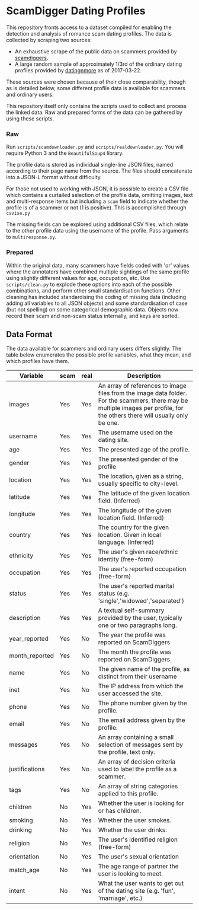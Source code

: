 # ScamDigger Dating Profiles

This repository fronts access to a dataset compiled for enabling the detection
and analysis of romance scam dating profiles. The data is collected by scraping
two sources:

+ An exhaustive scrape of the public data on scammers provided by [scamdiggers](http://scamdigger.com).
+ A large random sample of approximately 1/3rd of the ordinary dating profiles provided by [datingnmore](http://datingnmore.com) as of 2017-03-22. 

These sources were chosen because of their close comparability, though as is
detailed below, some different profile data is available for scammers and
ordinary users. 

This repository itself only contains the scripts used to collect and process the linked 
data. Raw and prepared forms of the data can be gathered by using these scripts.

### Raw

Run `scripts/scamdownloader.py` and `scripts/realdownloader.py`. You will require
Python 3 and the `BeautifulSoup4` library.

The profile data is stored as individual single-line JSON files, named according
to their page name from the source. The files should concatenate into a JSON-L
format without difficulty.

For those not used to working with JSON, it is possible to create a CSV file
 which contains a curtailed selection of the profile data, omitting images, text and 
multi-response items but including a `scam` field to indicate whether the
profile is of a scammer or not (1 is positive). This is accomplished through `csvise.py`

The missing fields can be explored using additional CSV files,
which relate to the other profile data using the username of the profile. Pass arguments to `multiresponse.py`.

### Prepared

Within the original data,
many scammers have fields coded with 'or' values where the annotators have combined multiple sightings of the same
profile using slightly different values for age, occupation, etc. Use `scripts/clean.py` to explode these options into each 
of the possible combinations, and perform other small standardisation functions. Other cleaning has included standardising the coding of missing data (including adding all variables to all JSON objects)
and some standardisation of case (but not spelling) on some categorical demographic data. Objects now record their scam
and non-scam status internally, and keys are sorted.

## Data Format

The data available for scammers and ordinary users differs slightly. The table
below enumerates the possible profile variables, what they mean, and which
profiles have them.

| Variable | scam | real | Description |
|----------|------|------|-------------|
| images   | Yes  | Yes  | An array of references to image files from the image data folder. For the scammers, there may be multiple images per profile, for the others there will usually only be one. |
| username   | Yes  | Yes  | The username used on the dating site. |
| age   | Yes  | Yes  | The presented age of the profile. |
| gender   | Yes  | Yes  | The presented gender of the profile |
| location   | Yes  | Yes  | The location, given as a string, usually specific to city-level. |
| latitude   | Yes  | Yes  | The latitude of the given location field. (Inferred) |
| longitude   | Yes  | Yes  | The longitude of the given location field. (Inferred) |
| country   | Yes  | Yes  | The country for the given location. Given in local language. (Inferred) |
| ethnicity | Yes | Yes | The user's given race/ethnic identity (free-form) |
| occupation | Yes | Yes | The user's reported occupation (free-form) |
| status | Yes | Yes | The user's reported marital status (e.g. 'single','widowed','separated') |
| description | Yes | Yes | A textual self-summary provided by the user, typically one or two paragraphs long. |
| year_reported | Yes | No | The year the profile was reported on ScamDiggers |
| month_reported | Yes | No | The month the profile was reported on ScamDiggers |
| name | Yes | No | The given name of the profile, as distinct from their username |
| inet | Yes | No | The IP address from which the user accessed the site. |
| phone | Yes | No | The phone number given by the profile. |
| email | Yes | No | The email address given by the profile. |
| messages | Yes | No | An array containing a small selection of messages sent by the profile, text only. |
| justifications | Yes | No | An array of decision criteria used to label the profile as a scammer. |
| tags | Yes | No | An array of string categories applied to this profile. |
| children | No | Yes | Whether the user is looking for or has children. |
| smoking | No | Yes | Whether the user smokes. |
| drinking | No | Yes | Whether the user drinks. |
| religion | No | Yes | The user's identified religion (free-form) |
| orientation | No | Yes | The user's sexual orientation |
| match_age | No | Yes | The age range of partner the user is looking to meet. |
| intent | No | Yes | What the user wants to get out of the dating site (e.g. 'fun', 'marriage', etc.) | 


